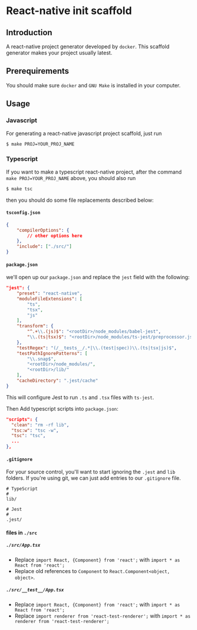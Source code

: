 # React-native init scaffold

## Introduction

A react-native project generator developed by `docker`. This scaffold generator makes your project usually latest.

## Prerequirements

You should make sure `docker` and `GNU Make` is installed in your computer.

## Usage

### Javascript

For generating a react-native javascript project scaffold, just run

```Bash
$ make PROJ=YOUR_PROJ_NAME
```

### Typescript

If you want to make a typescript react-native project, after the command `make PROJ=YOUR_PROJ_NAME` above, you should also run

```bash
$ make tsc
```

then you should do some file replacements described below:

#### `tsconfig.json`

```Json
{
    "compilerOptions": {
        // other options here
    },
    "include": ["./src/"]
}
```

#### `package.json`

we'll open up our `package.json` and replace the `jest` field with the following:

```Json
"jest": {
    "preset": "react-native",
    "moduleFileExtensions": [
        "ts",
        "tsx",
        "js"
    ],
    "transform": {
        "^.+\\.(js)$": "<rootDir>/node_modules/babel-jest",
        "\\.(ts|tsx)$": "<rootDir>/node_modules/ts-jest/preprocessor.js"
    },
    "testRegex": "(/__tests__/.*|\\.(test|spec))\\.(ts|tsx|js)$",
    "testPathIgnorePatterns": [
        "\\.snap$",
        "<rootDir>/node_modules/",
        "<rootDir>/lib/"
    ],
    "cacheDirectory": ".jest/cache"
}
```

This will configure Jest to run `.ts` and `.tsx` files with `ts-jest`.

Then Add typescript scripts into `package.json`:

```Json
"scripts": {
  "clean": "rm -rf lib",
  "tsc:w": "tsc -w",
  "tsc": "tsc",
  ...
},
```

#### `.gitignore`

For your source control, you'll want to start ignoring the `.jest` and `lib` folders. If you're using git, we can just add entries to our `.gitignore` file.

```
# TypeScript
#
lib/

# Jest
#
.jest/
```

#### files in `./src`

##### `./src/App.tsx`

- Replace `import React, {Component} from 'react';` with `import * as React from 'react';`
- Replace old references to `Component` to `React.Component<object, object>`.

##### `./src/__test__/App.tsx`

- Replace `import React, {Component} from 'react';` with `import * as React from 'react';`
- Replace `import renderer from 'react-test-renderer';` with `import * as renderer from 'react-test-renderer';`
